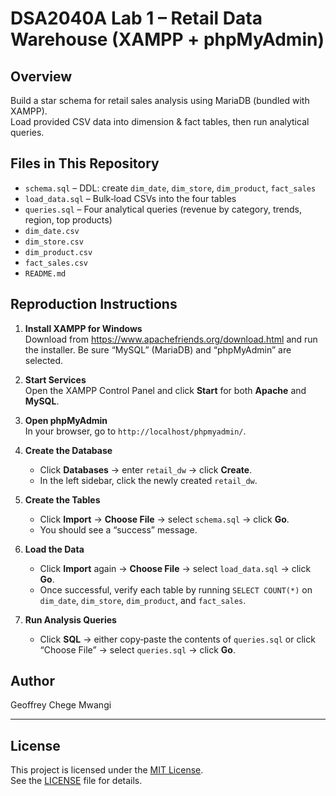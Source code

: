 # DSA2040A Lab 1 – Retail Data Warehouse (XAMPP + phpMyAdmin)

## Overview
Build a star schema for retail sales analysis using MariaDB (bundled with XAMPP).  
Load provided CSV data into dimension & fact tables, then run analytical queries.

## Files in This Repository
- `schema.sql`        – DDL: create `dim_date`, `dim_store`, `dim_product`, `fact_sales`  
- `load_data.sql`     – Bulk‐load CSVs into the four tables  
- `queries.sql`       – Four analytical queries (revenue by category, trends, region, top products)  
- `dim_date.csv`  
- `dim_store.csv`  
- `dim_product.csv`  
- `fact_sales.csv`  
- `README.md`

## Reproduction Instructions

1. **Install XAMPP for Windows**  
   Download from https://www.apachefriends.org/download.html and run the installer. Be sure “MySQL” (MariaDB) and “phpMyAdmin” are selected.

2. **Start Services**  
   Open the XAMPP Control Panel and click **Start** for both **Apache** and **MySQL**.

3. **Open phpMyAdmin**  
   In your browser, go to `http://localhost/phpmyadmin/`.

4. **Create the Database**  
   - Click **Databases** → enter `retail_dw` → click **Create**.  
   - In the left sidebar, click the newly created `retail_dw`.

5. **Create the Tables**  
   - Click **Import** → **Choose File** → select `schema.sql` → click **Go**.  
   - You should see a “success” message.

6. **Load the Data**  
   - Click **Import** again → **Choose File** → select `load_data.sql` → click **Go**.   
   - Once successful, verify each table by running `SELECT COUNT(*)` on `dim_date`, `dim_store`, `dim_product`, and `fact_sales`.

7. **Run Analysis Queries**  
   - Click **SQL** → either copy‐paste the contents of `queries.sql` or click “Choose File” → select `queries.sql` → click **Go**.

## Author
Geoffrey Chege Mwangi

---

## License

This project is licensed under the [MIT License](LICENSE).  
See the [LICENSE](LICENSE) file for details.
